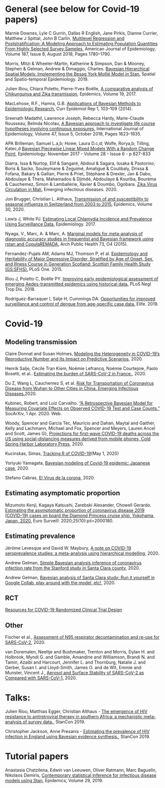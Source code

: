# General (see below for Covid-19 papers)

Marnie Downes, Lyle C Gurrin, Dallas R English, Jane Pirkis, Dianne Currier, Matthew J Spittal, John B Carlin, [Multilevel Regression and Poststratification: A Modeling Approach to Estimating Population Quantities From Highly Selected Survey Samples](https://doi.org/10.1093/aje/kwy070), American Journal of Epidemiology, Volume 187, Issue 8, August 2018, Pages 1780–1790.

Morris, Mitzi & Wheeler-Martin, Katherine & Simpson, Dan & Mooney, Stephen & Gelman, Andrew & Dimaggio, Charles. [Bayesian Hierarchical Spatial Models: Implementing the Besag York Mollié Model in Stan.](https://www.researchgate.net/publication/335146143_Bayesian_Hierarchical_Spatial_Models_Implementing_the_Besag_York_Mollie_Model_in_Stan) Spatial and Spatio-temporal Epidemiology. 2019.

Julien Riou, Chiara Poletto, Pierre-Yves Boëlle, [A comparative analysis of Chikungunya and Zika transmission](https://www.sciencedirect.com/science/article/pii/S1755436517300014), Epidemics, Volume 19, 2017.

MacLehose, R.F., Hamra, G.B. [Applications of Bayesian Methods to Epidemiologic Research.](https://doi.org/10.1007/s40471-014-0019-z) Curr Epidemiol Rep 1, 103–109 (2014). 

Sreenath Madathil, Lawrence Joseph, Rebecca Hardy, Marie-Claude Rousseau, Belinda Nicolau, [A Bayesian approach to investigate life course hypotheses involving continuous exposures](https://doi.org/10.1093/ije/dyy107), International Journal of Epidemiology, Volume 47, Issue 5, October 2018, Pages 1623–1635.

APA Brilleman, Samuel L.a,b; Howe, Laura D.c,d; Wolfe, Rorya,b; Tilling, Katec,d [Bayesian Piecewise Linear Mixed Models With a Random Change Point](https://journals.lww.com/epidem/fulltext/2017/11000/Bayesian_Piecewise_Linear_Mixed_Models_With_a.10.aspx), Epidemiology: November 2017 - Volume 28 - Issue 6 - p 827-833

Diarra, Issa & Nurtop, Elif & Sangaré, Abdoul & Sagara, Issaka & Pastorino, Boris & Sacko, Souleymane & Zeguimé, Amatigué & Coulibaly, Drissa & Fofana, Bakary & Gallian, Pierre & Priet, Stéphane & Drexler, Jan & Dabo, Abdoulaye & Thera, Mahamadou & Djimdé, Abdoulaye & Kouriba, Bourèma & Cauchemez, Simon & Lamballerie, Xavier & Doumbo, Ogobara. [Zika Virus Circulation in Mali.](https://www.researchgate.net/publication/341080972_Zika_Virus_Circulation_in_Mali) Emerging infectious diseases. 2020.

Jon Brugger, Christian L. Althaus, [Transmission of and susceptibility to seasonal influenza in Switzerland from 2003 to 2015](https://doi.org/10.1016/j.epidem.2019.100373), Epidemics, Volume 30, 2020.

Lewis J, White PJ. [Estimating Local Chlamydia Incidence and Prevalence Using Surveillance Data.](https://www.ncbi.nlm.nih.gov/pmc/articles/PMC5457828/) Epidemiology. 2017.

Nyaga, V., Marc, A. & Marc, A. [Marginal models for meta-analysis of diagnostic accuracy studies in frequentist and Bayesian framework using rstan and CopulaREMADA.](https://doi.org/10.1186/2049-3258-73-S1-O4) Arch Public Health 73, O4 (2015). 

Fernandez-Pujals AM, Adams MJ, Thomson P, et al. [Epidemiology and Heritability of Major Depressive Disorder, Stratified by Age of Onset, Sex, and Illness Course in Generation Scotland: Scottish Family Health Study (GS:SFHS).](https://www.ncbi.nlm.nih.gov/pmc/articles/PMC4646689/) PLoS One. 2015.

Riou J, Poletto C, Boëlle PY. [Improving early epidemiological assessment of emerging Aedes-transmitted epidemics using historical data.](https://www.ncbi.nlm.nih.gov/pmc/articles/PMC6002135/) PLoS Negl Trop Dis. 2018.

Rodriguez-Barraquer I, Salje H, Cummings DA. [Opportunities for improved surveillance and control of dengue from age-specific case data.](https://www.ncbi.nlm.nih.gov/pmc/articles/PMC6579519/) Elife. 2019.


# Covid-19

## Modeling transmission

Claire Donnat and Susan Holmes, [Modeling the Heterogeneity in COVID-19’s Reproductive
Number and Its Impact on Predictive Scenarios](https://arxiv.org/pdf/2004.05272.pdf), 2020.

Henrik Salje, Cécile Tran Kiem, Noémie Lefrancq, Noémie Courtejoie, Paolo Bosetti, et al.. [Estimating the burden of SARS-CoV-2 in France.](https://hal-pasteur.archives-ouvertes.fr/pasteur-02548181/), 2020.

Du Z, Wang L, Cauchemez S, et al. [Risk for Transportation of Coronavirus Disease from Wuhan to Other Cities in China. Emerging Infectious Diseases.](https://wwwnc.cdc.gov/eid/article/26/5/20-0146_article)2020.

Kubinec, Robert, and Luiz Carvalho. [“A Retrospective Bayesian Model for Measuring Covariate Effects on Observed COVID-19 Test and Case Counts.”](https://osf.io/preprints/socarxiv/jp4wk) SocArXiv, 1 Apr. 2020. Web.

Woody, Spencer and Garcia Tec, Mauricio and Dahan, Maytal and Gaither, Kelly and Lachmann, Michael and Fox, Spencer and Meyers, Lauren Ancel and Scott, James G}, [Projections for first-wave COVID-19 deaths across the US using social-distancing measures derived from mobile phones, Cold Spring Harbor Laboratory Press](https://www.medrxiv.org/content/early/2020/04/26/2020.04.16.20068163), 2020.

Kucinskas, Simas, [Tracking R of COVID-19](https://ssrn.com/abstract=3581633)(May 1, 2020)

Yoriyuki Yamagata, [Bayesian modeling of Covid-19 epidemic: Japanese case](https://github.com/yoriyuki/BayesianCOVID19/blob/master/paper/BayesianCOVID-19.pdf), 2020.

Stefano Cabras, [El Virus de la corona](https://scabras.github.io/cvirus/index.html#model-for-marginal-counts-cases), 2020.


## Estimating asymptomatic proportion

Mizumoto Kenji, Kagaya Katsushi, Zarebski Alexander, Chowell Gerardo. [Estimating the asymptomatic proportion of coronavirus disease 2019 (COVID-19) cases on board the Diamond Princess cruise ship, Yokohama, Japan, 2020.](https://www.eurosurveillance.org/content/10.2807/1560-7917.ES.2020.25.10.2000180) Euro Surveill. 2020;25(10):pii=2000180.

## Estimating prevalence

Jérôme Levesque and David W. Maybury, [A note on COVID-19 seroprevalence studies: a
meta-analysis using hierarchical modelling](https://maybury.ca/the-reformed-physicist/wp-content/uploads/2020/05/Levesque_Maybury_sero.pdf), 2020.

Andrew Gelman, [Simple Bayesian analysis inference of coronavirus infection rate from the Stanford study in Santa Clara county](https://statmodeling.stat.columbia.edu/2020/05/01/simple-bayesian-analysis-inference-of-coronavirus-infection-rate-from-the-stanford-study-in-santa-clara-county/), 2020.

Andrew Gelman, [Bayesian analysis of Santa Clara study: Run it yourself in Google Collab, play around with the model, etc!](https://statmodeling.stat.columbia.edu/2020/05/04/bayesian-analysis-of-santa-clara-study-run-it-yourself-in-google-collab-play-around-with-the-model-etc/), 2020.

## RCT
[Resources for COVID-19 Randomized Clinical Trial Design
](http://hbiostat.org/proj/covid19/)

## Other
Fischer et al., [Assessment of N95 respirator decontamination and re-use for SARS-CoV-2](https://www.medrxiv.org/content/10.1101/2020.04.11.20062018v1.full.pdf), 2020.

van Doremalen, Neeltje and Bushmaker, Trenton and Morris, Dylan H. and Holbrook, Myndi G. and Gamble, Amandine and Williamson, Brandi N. and Tamin, Azaibi and Harcourt, Jennifer L. and Thornburg, Natalie J. and Gerber, Susan I. and Lloyd-Smith, James O. and de Wit, Emmie and Munster, Vincent J., [Aerosol and Surface Stability of SARS-CoV-2 as Compared with SARS-CoV-1](https://www.nejm.org/doi/10.1056/NEJMc2004973), 2020.

# Talks:

Julien Riou, Matthias Egger, Christian Althaus - [The emergence of HIV resistance to antiretroviral therapy in southern Africa: a mechanistic meta-analysis of survey data.](https://www.youtube.com/watch?v=KH4jN9EBTtE), StanCon 2019.

Christopher Jackson, Anne Presanis - [Estimating the prevalence of HIV infection in England using Bayesian evidence synthesis.](https://www.youtube.com/watch?v=KH4jN9EBTtE), StanCon 2019. 

# Tutorial papers

Anastasia Chatzilena, Edwin van Leeuwen, Oliver Ratmann, Marc Baguelin, Nikolaos Demiris, [Contemporary statistical inference for infectious disease models using Stan](https://doi.org/10.1016/j.epidem.2019.100367), Epidemics, Volume 29, 2019.

